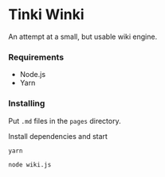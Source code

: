 # Tinki Winki

An attempt at a small, but usable wiki engine.

### Requirements
- Node.js
- Yarn

### Installing
Put `.md` files in the `pages` directory.

Install dependencies and start
```sh
yarn

node wiki.js
```